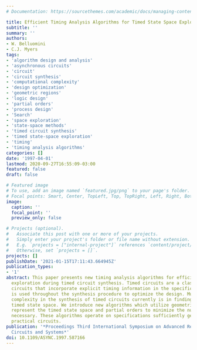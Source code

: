```yaml
---
# Documentation: https://sourcethemes.com/academic/docs/managing-content/

title: Efficient Timing Analysis Algorithms for Timed State Space Exploration
subtitle: ''
summary: ''
authors:
- W. Belluomini
- C.J. Myers
tags:
- 'algorithm design and analysis'
- 'asynchronous circuits'
- 'circuit'
- 'circuit synthesis'
- 'computational complexity'
- 'design optimization'
- 'geometric regions'
- 'logic design'
- 'partial orders'
- 'process design'
- 'Search'
- 'space exploration'
- 'state-space methods'
- 'timed circuit synthesis'
- 'timed state-space exploration'
- 'timing'
- 'timing analysis algorithms'
categories: []
date: '1997-04-01'
lastmod: 2020-09-27T16:55:09-03:00
featured: false
draft: false

# Featured image
# To use, add an image named `featured.jpg/png` to your page's folder.
# Focal points: Smart, Center, TopLeft, Top, TopRight, Left, Right, BottomLeft, Bottom, BottomRight.
image:
  caption: ''
  focal_point: ''
  preview_only: false

# Projects (optional).
#   Associate this post with one or more of your projects.
#   Simply enter your project's folder or file name without extension.
#   E.g. `projects = ["internal-project"]` references `content/project/deep-learning/index.md`.
#   Otherwise, set `projects = []`.
projects: []
publishDate: '2021-01-15T17:11:43.664945Z'
publication_types:
- '1'
abstract: This paper presents new timing analysis algorithms for efficient state space
  exploration during timed circuit synthesis. Timed circuits are a class of asynchronous
  circuits that incorporate explicit timing information in the specification which
  is used throughout the synthesis procedure to optimize the design. Much of the computational
  complexity in the synthesis of timed circuits currently is in finding the reachable
  timed state space. We introduce new algorithms which utilize geometric regions to
  represent the timed state space and partial orders to minimize the number of regions
  necessary. These algorithms operate on specifications sufficiently general to describe
  practical circuits.
publication: '*Proceedings Third International Symposium on Advanced Research in Asynchronous
  Circuits and Systems*'
doi: 10.1109/ASYNC.1997.587166
---
```

